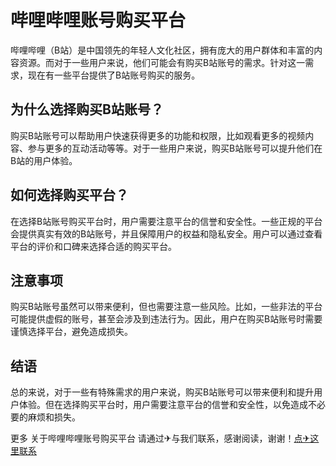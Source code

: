 # 哔哩哔哩账号购买平台

哔哩哔哩（B站）是中国领先的年轻人文化社区，拥有庞大的用户群体和丰富的内容资源。而对于一些用户来说，他们可能会有购买B站账号的需求。针对这一需求，现在有一些平台提供了B站账号购买的服务。

## 为什么选择购买B站账号？

购买B站账号可以帮助用户快速获得更多的功能和权限，比如观看更多的视频内容、参与更多的互动活动等等。对于一些用户来说，购买B站账号可以提升他们在B站的用户体验。

## 如何选择购买平台？

在选择B站账号购买平台时，用户需要注意平台的信誉和安全性。一些正规的平台会提供真实有效的B站账号，并且保障用户的权益和隐私安全。用户可以通过查看平台的评价和口碑来选择合适的购买平台。

## 注意事项

购买B站账号虽然可以带来便利，但也需要注意一些风险。比如，一些非法的平台可能提供虚假的账号，甚至会涉及到违法行为。因此，用户在购买B站账号时需要谨慎选择平台，避免造成损失。

## 结语

总的来说，对于一些有特殊需求的用户来说，购买B站账号可以带来便利和提升用户体验。但在选择购买平台时，用户需要注意平台的信誉和安全性，以免造成不必要的麻烦和损失。

更多 关于哔哩哔哩账号购买平台 请通过✈与我们联系，感谢阅读，谢谢！[点✈这里联系](https://b.k02.cc)